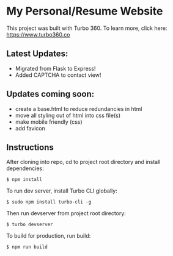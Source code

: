 # My Personal/Resume Website

This project was built with Turbo 360. To learn more, click here: https://www.turbo360.co

## Latest Updates:
- Migrated from Flask to Express!
- Added CAPTCHA to contact view!

## Updates coming soon:
- create a base.html to reduce redundancies in html
- move all styling out of html into css file(s)
- make mobile friendly (css)
- add favicon

## Instructions
After cloning into repo, cd to project root directory and install dependencies:

```
$ npm install
```

To run dev server, install Turbo CLI globally:

```
$ sudo npm install turbo-cli -g
```

Then run devserver from project root directory:

```
$ turbo devserver
```

To build for production, run build:

```
$ npm run build
```
